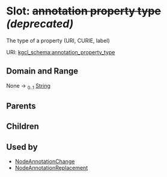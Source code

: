 
# Slot: ~~annotation property type~~ _(deprecated)_


The type of a property (URI, CURIE, label)

URI: [kgcl_schema:annotation_property_type](https://w3id.org/kgcl-schema/annotation_property_type)


## Domain and Range

None &#8594;  <sub>0..1</sub> [String](types/String.md)

## Parents


## Children


## Used by

 * [NodeAnnotationChange](NodeAnnotationChange.md)
 * [NodeAnnotationReplacement](NodeAnnotationReplacement.md)
